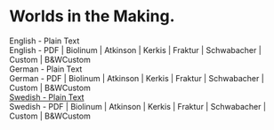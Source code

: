 # Worlds in the Making.

English - Plain Text  
English - PDF | Biolinum | Atkinson | Kerkis | Fraktur | Schwabacher | Custom | B&WCustom  
German - Plain Text  
German - PDF | Biolinum | Atkinson | Kerkis | Fraktur | Schwabacher | Custom | B&WCustom  
[Swedish - Plain Text](full-text-swedish.md)  
Swedish - PDF | Biolinum | Atkinson | Kerkis | Fraktur | Schwabacher | Custom | B&WCustom  
